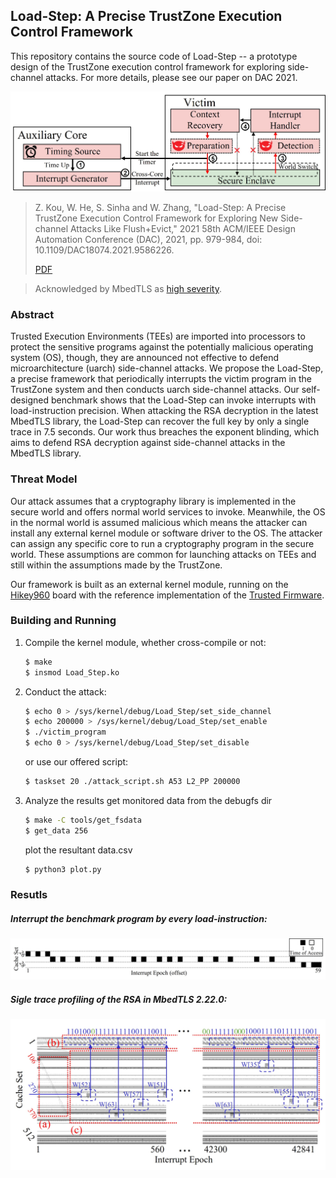## Load-Step: A Precise TrustZone Execution Control Framework

This repository contains the source code of Load-Step -- a prototype design of the TrustZone execution control framework for exploring side-channel attacks. For more details, please see our paper on DAC 2021.

![](doc/framework.jpg)

> Z. Kou, W. He, S. Sinha and W. Zhang, "Load-Step: A Precise TrustZone Execution Control Framework for Exploring New Side-channel Attacks Like Flush+Evict," 2021 58th ACM/IEEE Design Automation Conference (DAC), 2021, pp. 979-984, doi: 10.1109/DAC18074.2021.9586226.
>
> [PDF](https://ieeexplore.ieee.org/abstract/document/9586226)

> Acknowledged by MbedTLS as [high severity](https://tls.mbed.org/tech-updates/security-advisories/mbedtls-security-advisory-2020-09-2).

### Abstract

Trusted Execution Environments (TEEs) are imported into processors to protect the sensitive programs against the potentially malicious operating system (OS), though, they are announced not effective to defend microarchitecture (uarch) side-channel attacks. We propose the Load-Step, a precise framework that periodically interrupts the victim program in the TrustZone system and then conducts uarch side-channel attacks. Our self-designed benchmark shows that the Load-Step can invoke interrupts with load-instruction precision. When attacking the RSA decryption in the latest MbedTLS library, the Load-Step can recover the full key by only a single trace in 7.5 seconds. Our work thus breaches the exponent blinding, which aims to defend RSA decryption against side-channel attacks in the MbedTLS library.     


### Threat Model
Our attack assumes that a cryptography library is implemented in the secure world and offers normal world services to invoke. Meanwhile, the OS in the normal world is assumed malicious which means the attacker can install any external kernel module or software driver to the OS. The attacker can assign any specific core to run a cryptography program in the secure world. These assumptions are common for launching attacks on TEEs and still within the assumptions made by the TrustZone.

Our framework is built as an external kernel module, running on the [Hikey960](https://www.96boards.org/product/hikey960/) board with the reference implementation of the [Trusted Firmware](https://www.trustedfirmware.org/).
### Building and Running

1. Compile the kernel module, whether cross-compile or not:
    ```bash
    $ make 
    $ insmod Load_Step.ko
    ```

1. Conduct the attack:
    ```bash
    $ echo 0 > /sys/kernel/debug/Load_Step/set_side_channel
    $ echo 200000 > /sys/kernel/debug/Load_Step/set_enable
    $ ./victim_program
    $ echo 0 > /sys/kernel/debug/Load_Step/set_disable
    ```
    or use our offered script:
    ```bash
    $ taskset 20 ./attack_script.sh A53 L2_PP 200000
    ```

1. Analyze the results
    get monitored data from the debugfs dir
    ```bash
    $ make -C tools/get_fsdata
    $ get_data 256
    ```
    plot the resultant data.csv
    ```bash
    $ python3 plot.py
    ```
### Resutls

##### Interrupt the benchmark program by every load-instruction:
![](doc/benchmark.jpg)
##### Sigle trace profiling of the RSA in MbedTLS 2.22.0:
![](doc/attack_RSA.jpg)
